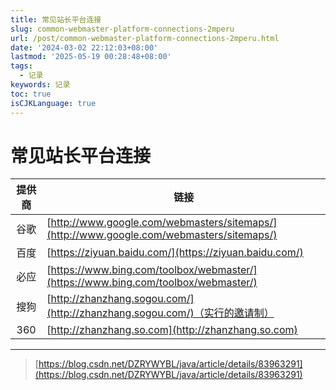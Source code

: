 ```yaml
---
title: 常见站长平台连接
slug: common-webmaster-platform-connections-2mperu
url: /post/common-webmaster-platform-connections-2mperu.html
date: '2024-03-02 22:12:03+08:00'
lastmod: '2025-05-19 00:28:48+08:00'
tags:
  - 记录
keywords: 记录
toc: true
isCJKLanguage: true
---
```




# 常见站长平台连接

|提供商|链接|
| :----: | ----------------|
|谷歌|[http://www.google.com/webmasters/sitemaps/](http://www.google.com/webmasters/sitemaps/)|
|百度|[https://ziyuan.baidu.com/](https://ziyuan.baidu.com/)|
|必应|[https://www.bing.com/toolbox/webmaster/](https://www.bing.com/toolbox/webmaster/)|
|搜狗|[http://zhanzhang.sogou.com/](http://zhanzhang.sogou.com/)（实行的邀请制）|
|360|[http://zhanzhang.so.com](http://zhanzhang.so.com)|

---

> [https://blog.csdn.net/DZRYWYBL/java/article/details/83963291](https://blog.csdn.net/DZRYWYBL/java/article/details/83963291)

‍
